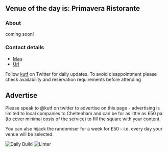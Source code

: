 #
<!-- lunch_item starts -->
## Venue of the day is: Primavera Ristorante

### About

coming soon!

### Contact details

- [Map](https://www.google.com/maps/place/Primavera%20Ristorante+Cheltenham/)
- [Url](https://primaveraristorante.com)

<!-- lunch_item ends -->

Follow [kutf](https://twitter.com/kutf) on Twitter for daily updates. To avoid disappointment please check availability and reservation requirements before attending

## Advertise

Please speak to @kutf on twitter to advertise on this page - advertising is limited to local companies to Cheltenham and can be for as little as £50 pa (to cover minimal costs of the service) to fill the square with your content.

You can also hijack the randomiser for a week for £50 - i.e. every day your venue will be selected.

![Daily Build](https://github.com/MatBenfield/lunch.thechels.uk/workflows/Daily%20Build/badge.svg)
![Linter](https://github.com/MatBenfield/lunch.thechels.uk/workflows/Linter/badge.svg)
